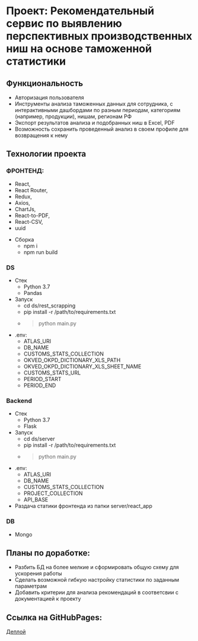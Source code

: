 # Проект: Рекомендательный сервис по выявлению перспективных производственных ниш на основе таможенной статистики

## Функциональность
- Авторизация пользователя
- Инструменты анализа таможенных данных для сотрудника, с интерактивными
дашбордами по разным периодам, категориям (например, продукции), нишам,
регионам РФ
- Экспорт результатов анализа и подобранных ниш в Excel, PDF
- Возможность сохранить проведенный анализ в своем профиле для возвращения к нему


## Технологии проекта
### ФРОНТЕНД:
- React,
- React Router,
- Redux,
- Axios,
- ChartJs,
- React-to-PDF,
- React-CSV,
- uuid

* Сборка
    * npm i
    * npm run build
### 

### DS
* Стек
    * Python 3.7
    * Pandas
* Запуск
    * cd ds/rest_scrapping
    * pip install -r /path/to/requirements.txt
    * > python main.py
* .env:
    * ATLAS_URI
    * DB_NAME
    * CUSTOMS_STATS_COLLECTION
    * OKVED_OKPD_DICTIONARY_XLS_PATH
    * OKVED_OKPD_DICTIONARY_XLS_SHEET_NAME
    * CUSTOMS_STATS_URL
    * PERIOD_START
    * PERIOD_END
###

### Backend
* Стек
    * Python 3.7
    * Flask
* Запуск
    * cd ds/server
    * pip install -r /path/to/requirements.txt
    * > python main.py
* .env:
    * ATLAS_URI
    * DB_NAME
    * CUSTOMS_STATS_COLLECTION
    * PROJECT_COLLECTION
    * API_BASE
* Раздача статики фронтенда из папки server/react_app
###

### DB
* Mongo
###

## Планы по доработке:
- Разбить БД на более мелкие и сформировать общую схему для ускорения работы
- Сделать возможной гибкую настройку статистики по заданным параметрам
- Добавить критерии для анализа рекомендаций в соответсвии с документацией к проекту

## Ссылка на GitHubPages: 
[Деплой](http://37.230.196.81/)

